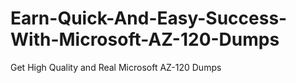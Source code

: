 # Earn-Quick-And-Easy-Success-With-Microsoft-AZ-120-Dumps
Get High Quality and Real Microsoft AZ-120 Dumps
